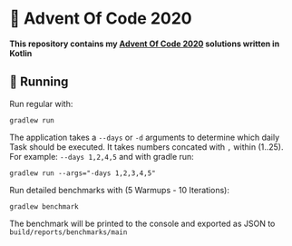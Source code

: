 # 🎄 Advent Of Code 2020

**This repository contains my [Advent Of Code 2020](https://adventofcode.com/) solutions written in Kotlin**

## 🚀 Running

Run regular with:
```
gradlew run
```

The application takes a `--days` or `-d` arguments to determine which daily Task should be executed. It takes numbers concated with `,` within (1..25). For example: `--days 1,2,4,5` and with gradle run:

```
gradlew run --args="-days 1,2,3,4,5"
```

Run detailed benchmarks with (5 Warmups - 10 Iterations):
```
gradlew benchmark
```

The benchmark will be printed to the console and exported as JSON to `build/reports/benchmarks/main`
